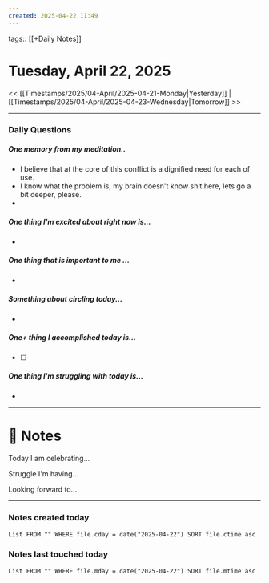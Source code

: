 ```yaml
---
created: 2025-04-22 11:49
---
```

tags:: [[+Daily Notes]]

# Tuesday, April 22, 2025

<< [[Timestamps/2025/04-April/2025-04-21-Monday|Yesterday]] | [[Timestamps/2025/04-April/2025-04-23-Wednesday|Tomorrow]] >>

---
### Daily Questions
#####  One memory from my meditation..  
- I believe that at the core of this conflict is a dignified need for each of use.
- I know what the problem is, my brain doesn't know shit here, lets go a bit deeper, please.
- 

#####  One thing I'm excited about right now is...
- 
##### One thing that is important to me ...
- 
##### Something about circling today...  
- 
##### One+ thing I accomplished today is...
- [ ] 

##### One thing I'm struggling with today is...
- 

---
# 📝 Notes
Today I am celebrating...

Struggle I'm having...

Looking forward to...

---
### Notes created today
```dataview
List FROM "" WHERE file.cday = date("2025-04-22") SORT file.ctime asc
```

### Notes last touched today
```dataview
List FROM "" WHERE file.mday = date("2025-04-22") SORT file.mtime asc
```
